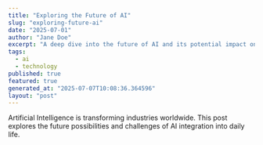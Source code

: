 ```yaml
---
title: "Exploring the Future of AI"
slug: "exploring-future-ai"
date: "2025-07-01"
author: "Jane Doe"
excerpt: "A deep dive into the future of AI and its potential impact on various sectors."
tags:
  - ai
  - technology
published: true
featured: true
generated_at: "2025-07-07T10:08:36.364596"
layout: "post"
---
```


Artificial Intelligence is transforming industries worldwide. This post explores the future possibilities and challenges of AI integration into daily life.